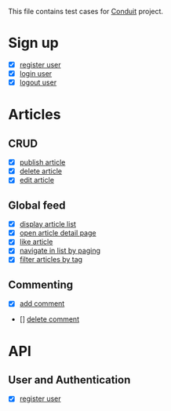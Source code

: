 This file contains test cases for [Conduit](https://demo.realworld.io/) project.

# Sign up

* [x] [register user](register_user.md)
* [x] [login user](login_user.md)
* [x] [logout user](logout_user.md)

# Articles

## CRUD

* [x] [publish article](articles/crud/publish_article.md)
* [x] [delete article](articles/crud/delete_article.md)
* [x] [edit article](articles/crud/edit_article.md)

## Global feed

* [x] [display article list](articles/global_feed/display_article_list.md)
* [x] [open article detail page](articles/global_feed/open_article_detail_page.md)
* [x] [like article](articles/global_feed/like_article.md)
* [x] [navigate in list by paging](articles/global_feed/paging_navigation.md)
* [x] [filter articles by tag](articles/global_feed/filter_articles_by_tag.md)

## Commenting
* [x] [add comment](comments/add_comment.md)
* [] [delete comment](comments/delete_comment.md)

# API

## User and Authentication

* [x] [register user](api/register_user.md)